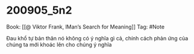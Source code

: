 # 200905_5n2

Book: [[@ Viktor Frank, lMan’s Search for Meaning]]
Tag: #Note

Đau khổ tự bản thân nó không có ý nghĩa gì cả, chính cách phản ứng của chúng ta mới khoác lên cho chúng ý nghĩa